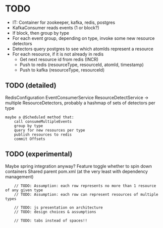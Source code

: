 # TODO
* IT: Container for zookeeper, kafka, redis, postgres
* KafkaConsumer reads events (1 or block?)
* If block, then group by type
* For each event group, depending on type, invoke some new resource detectors
* Detectors query postgres to see which atomIds represent a resource
* For each resource, if it is not already in redis
    * Get next resource id from redis (INCR)
    * Push to redis (resourceType, resourceId, atomId, timestamp)
    * Push to kafka (resourceType, resourceId) 

## TODO (detailed)
RedisConfiguration
EventConsumerService
ResourceDetectService 
    -> multiple ResourceDetectors, probably a hashmap of sets of detectors per type

    maybe a @Scheduled method that:
        call consumeMultipleEvents
        group by type
        query for new resources per type
        publish resources to redis
        commit Offsets

## TODO (experimental)
Maybe spring integration anyway?
Feature toggle whether to spin down containers
Shared parent pom.xml (at the very least with dependency management)

        // TODO: Assumption: each row represents no more than 1 resource of any given type
        // TODO: Assumption: each row can represent resources of multiple types

        // TODO: js presentation on architecture
        // TODO: design choices & assumptions
    
        // TODO: tabs instead of spaces!!
